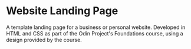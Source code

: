 # Website Landing Page

A template landing page for a business or personal website. Developed in HTML and CSS as part of the Odin Project's Foundations course,
using a design provided by the course.
